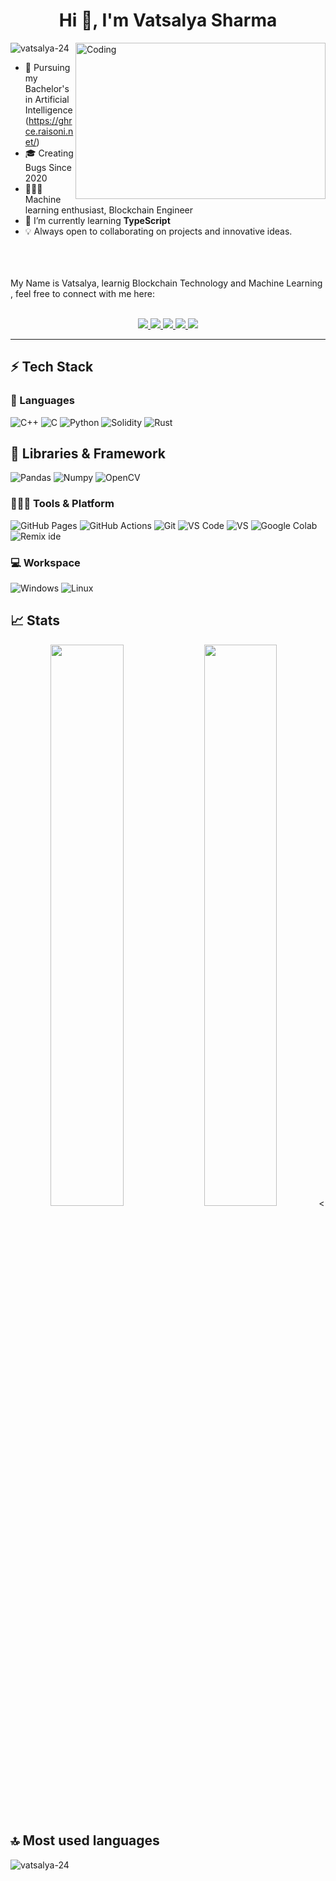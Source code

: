 
<h1 align="center">Hi 👋, I'm Vatsalya Sharma</h1>


<img align="right" alt="Coding" width="400" height="250" src="https://media.giphy.com/media/MFabj1E9mgUsqwVWHu/giphy.gif">

<p align="left"> <img src="https://komarev.com/ghpvc/?username=vatsalya-24&label=Profile%20views&color=0e75b6&style=flat" alt="vatsalya-24" /> </p>

- 📖 Pursuing my Bachelor's in Artificial Intelligence (https://ghrce.raisoni.net/)
- 🎓 Creating Bugs Since 2020
- 🧑🏻‍💻 Machine learning enthusiast, Blockchain Engineer
- 🌱 I’m currently learning **TypeScript**
- 💡 Always open to collaborating on projects and innovative ideas.
</br>
</br>
</br>
<div>
My Name is Vatsalya, learnig Blockchain Technology and Machine Learning , feel free to connect with me here:
</br>
</br>
<p align="center">
	<a href="https://www.linkedin.com/in/vatsalya-sharma-29819822a/">
		<img src="https://img.shields.io/badge/LinkedIn-0077B5?style=for-the-badge&logo=linkedin&logoColor=white" />
	</a>
	<a href="https://instagram.com/__vatsalya__sharma?igshid=YmMyMTA2M2Y=">
		<img src="https://img.shields.io/badge/Instagram-%23E4405F.svg?style=for-the-badge&logo=Instagram&logoColor=white" />
	</a>
	<a href="https://medium.com/@svatsalya604">
		<img src="https://img.shields.io/badge/Medium-12100E?style=for-the-badge&logo=medium&logoColor=white" />
	</a>
        <a href="https://github.com/vatsalya-24">
		<img src="https://img.shields.io/badge/github%20actions-%232671E5.svg?style=for-the-badge&logo=githubactions&logoColor=white" />
	</a>
        <a href="mailto:vatsalyasharma24@gmail.com">
		<img src="https://img.shields.io/badge/Gmail-D14836?style=for-the-badge&logo=gmail&logoColor=white" />
	</a>
</p>
</div>


---
## ⚡ Tech Stack

### 🚀 Languages
![C++](https://img.shields.io/badge/C%2B%2B-00599C?style=for-the-badge&logo=c%2B%2B&logoColor=white)
![C](https://img.shields.io/badge/C-00599C?style=for-the-badge&logo=c&logoColor=white)
![Python](https://img.shields.io/badge/Python-FFD43B?style=for-the-badge&logo=python&logoColor=306998)
![Solidity](https://img.shields.io/badge/Solidity-363636?style=for-the-badge&logo=solidity&logoColor=white)
![Rust](https://img.shields.io/badge/Rust-000000?style=for-the-badge&logo=rust&logoColor=white)

## 🧩 Libraries & Framework

![Pandas](https://img.shields.io/badge/pandas-150458?style=for-the-badge&logo=pandas&logoColor=white)
![Numpy](https://img.shields.io/badge/NumPy-013243?style=for-the-badge&logo=numpy&logoColor=white)
![OpenCV](https://img.shields.io/badge/OpenCV-27338e?style=for-the-badge&logo=OpenCV&logoColor=white)

### 🧑🏻‍💻 Tools & Platform

![GitHub Pages](https://img.shields.io/badge/GitHub_Pages-100000?style=for-the-badge&logo=github&logoColor=white)
![GitHub Actions](https://img.shields.io/badge/GitHub_Actions-2088FF?style=for-the-badge&logo=github-actions&logoColor=white)
![Git](https://img.shields.io/badge/Git-F05032?style=for-the-badge&logo=git&logoColor=white)
![VS Code](https://img.shields.io/badge/Visual_Studio_Code-0078D4?style=for-the-badge&logo=visual%20studio%20code&logoColor=white)
![VS](https://img.shields.io/badge/Visual_Studio-5C2D91?style=for-the-badge&logo=visual%20studio&logoColor=white)
![Google Colab](https://img.shields.io/badge/Colab-F9AB00?style=for-the-badge&logo=googlecolab&color=525252)
![Remix ide](https://img.shields.io/badge/Remix%20IDE-464647?style=for-the-badge&logo=remix&logoColor=white)

### 💻 Workspace

![Windows](https://img.shields.io/badge/Windows-0078D6?style=for-the-badge&logo=windows&logoColor=white)
![Linux](https://img.shields.io/badge/Linux-FCC624?style=for-the-badge&logo=linux&logoColor=black)

## 📈 Stats
<p align="center">
  <img width="48%" src="https://github-readme-stats.vercel.app/api?username=vatsalya-24&theme=radical&show_icons=true" />
  <img width="48%" src="https://github-readme-streak-stats.herokuapp.com/?user=vatsalya-24&hide_border=true&theme=radical" />
<

## 🔝 Most used languages
    
<p><img align="left" src="https://github-readme-stats.vercel.app/api/top-langs?username=vatsalya-24&show_icons=true&locale=en&layout=compact" alt="vatsalya-24" /></p>



